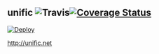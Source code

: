 unific  ![Travis](https://travis-ci.org/nikezono/unific.png)[![Coverage Status](https://coveralls.io/repos/nikezono/unific/badge.png)](https://coveralls.io/r/nikezono/unific)
---

[![Deploy](https://www.herokucdn.com/deploy/button.png)](https://heroku.com/deploy)

http://unific.net


